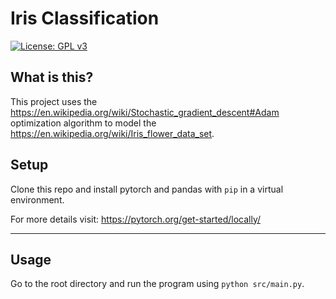 Iris Classification
============

[![License: GPL v3](https://img.shields.io/badge/License-GPLv3-blue.svg)](https://www.gnu.org/licenses/gpl-3.0)

## What is this?
This project uses the <https://en.wikipedia.org/wiki/Stochastic_gradient_descent#Adam> optimization algorithm to model the <https://en.wikipedia.org/wiki/Iris_flower_data_set>.

## Setup
Clone this repo and install pytorch and pandas with `pip` in a virtual environment.

For more details visit: <https://pytorch.org/get-started/locally/>

---

## Usage
Go to the root directory and run the program using `python src/main.py`.
